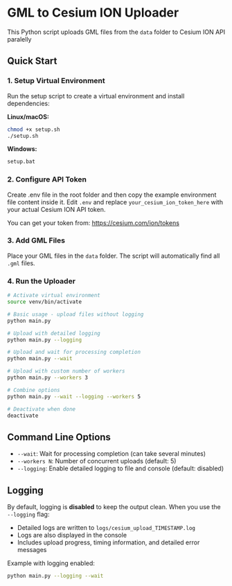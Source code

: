 # GML to Cesium ION Uploader

This Python script uploads GML files from the `data` folder to Cesium ION API paralelly

## Quick Start

### 1. Setup Virtual Environment

Run the setup script to create a virtual environment and install dependencies:

**Linux/macOS:**

```bash
chmod +x setup.sh
./setup.sh
```

**Windows:**

```cmd
setup.bat
```

### 2. Configure API Token

Create .env file in the root folder and then copy the example environment file content inside it.
Edit `.env` and replace `your_cesium_ion_token_here` with your actual Cesium ION API token.

You can get your token from: https://cesium.com/ion/tokens

### 3. Add GML Files

Place your GML files in the `data` folder. The script will automatically find all `.gml` files.

### 4. Run the Uploader

```bash
# Activate virtual environment
source venv/bin/activate

# Basic usage - upload files without logging
python main.py

# Upload with detailed logging
python main.py --logging

# Upload and wait for processing completion
python main.py --wait

# Upload with custom number of workers
python main.py --workers 3

# Combine options
python main.py --wait --logging --workers 5

# Deactivate when done
deactivate
```

## Command Line Options

- `--wait`: Wait for processing completion (can take several minutes)
- `--workers N`: Number of concurrent uploads (default: 5)
- `--logging`: Enable detailed logging to file and console (default: disabled)

## Logging

By default, logging is **disabled** to keep the output clean. When you use the `--logging` flag:

- Detailed logs are written to `logs/cesium_upload_TIMESTAMP.log`
- Logs are also displayed in the console
- Includes upload progress, timing information, and detailed error messages

Example with logging enabled:

```bash
python main.py --logging --wait
```
